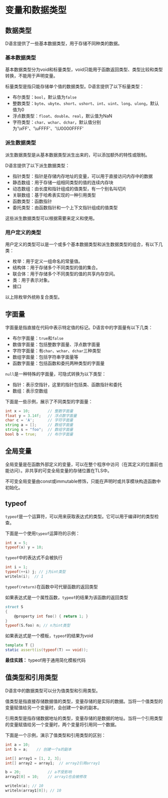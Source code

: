 # 变量和数据类型

## 数据类型

D语言提供了一些基本数据类型，用于存储不同种类的数据。

### 基本数据类型

基本数据类型分为void和标量类型，void只能用于函数返回类型、类型比较和类型转换，不能用于声明变量。

标量类型是指只能存储单个值的数据类型。D语言提供了以下标量类型：

- 布尔类型：`bool`，默认值为`false`
- 整数类型：`byte`、`ubyte`、`short`、`ushort`、`int`、`uint`、`long`、`ulong`，默认值为0
- 浮点数类型：`float`、`double`、`real`，默认值为NaN
- 字符类型：`char`、`wchar`、`dchar`，默认值分别为'\xFF'、'\uFFFF'、'\U0000FFFF'

### 派生数据类型

派生数据类型是从基本数据类型派生出来的，可以添加额外的特性或限制。

D语言提供了以下派生数据类型：

- 指针类型：指针是存储内存地址的变量，可以用于直接访问内存中的数据
- 静态数组：用于存储一组相同类型的值的连续内存块
- 动态数组：由长度和指针组成的值类型，有一个别名叫切片
- 关联数组：基于哈希表实现的一种引用类型
- 函数类型：函数指针
- 委托类型：由函数指针和一个上下文指针组成的值类型

这些派生数据类型可以根据需要来定义和使用。

### 用户定义的类型

用户定义的类型可以是一个或多个基本数据类型和派生数据类型的组合，有以下几类：

- 枚举：用于定义一组命名的常量值。
- 结构体：用于存储多个不同类型的值的集合。
- 联合体：用于存储多个不同类型的值的共享内存空间。
- 类：用于表示对象。
- 接口

以上除枚举外统称复合类型。

## 字面量
字面量是指直接在代码中表示特定值的标记。D语言中的字面量有以下几类：
- 布尔字面量：`true`和`false`
- 数值字面量：包括整数字面量、浮点数字面量
- 字符字面量：有`char`、`wchar`、`dchar`三种类型
- 数组字面量：包括字符串字面量等
- 函数字面量：包括函数和委托两种类型的字面量

`null`是一种特殊的字面量，可隐式转换为以下类型：
- 指针：表示空指针，这里的指针包括类、函数指针和委托
- 数组：表示空数组

下面是一些示例，展示了不同类型的字面量：

```d
int x = 10;        // 整数字面量
float y = 3.14f;   // 浮点数字面量
char c = 'A';      // 字符字面量
string a = [];     // 数组字面量
string s = "foo";  // 数组字面量
bool b = true;     // 布尔字面量
```

## 全局变量

全局变量是在函数外部定义的变量，可以在整个程序中访问（在其定义的位置前也能访问）。非共享的可变全局变量的存储位置在TLS中。

不可变全局变量由const或immutable修饰，只能在声明时或共享模块构造函数中初始化。

## typeof

`typeof`是一个运算符，可以用来获取表达式的类型。它可以用于编译时的类型检查。

下面是一个使用`typeof`运算符的示例：

```d
int x = 5;
typeof(x) y = 10;
```

`typeof`中的表达式不会被执行
```d
int i = 1;
typeof(++i) j; // j为int类型
writeln(i);  // 1
```

`typeof(return)`在函数中可代替函数的返回类型

如果表达式是一个属性函数，`typeof`的结果为该函数的返回类型
```d
struct S
{
    @property int foo() { return 1; }
}
typeof(S.foo) n; // n为int类型
```

如果表达式是一个模板，`typeof`的结果为void
```d
template T {}
static assert(is(typeof(T) == void));
```

**最佳实践：** typeof用于通用简化模板代码

## 值类型和引用类型

D语言中的数据类型可以分为值类型和引用类型。

值类型是指直接存储数据值的类型，变量存储的是实际的数据。当将一个值类型的变量赋值给另一个变量时，会创建一个新的副本。

引用类型是指存储数据地址的类型，变量存储的是数据的地址。当将一个引用类型的变量赋值给另一个变量时，两个变量将引用同一个数据。

下面是一个示例，演示了值类型和引用类型的区别：

```d
int a = 10;
int b = a;    // 创建一个a的副本

int[] array1 = [1, 2, 3];
int[] array2 = array1;  // array2引用array1

b = 20;            // a不受影响
array2[0] = 10;    // array1也会被修改

writeln(a); // 10
writeln(array1[0]); // 10
```